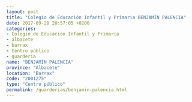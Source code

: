 ```yaml
---
layout: post
title: "Colegio de Educación Infantil y Primaria BENJAMÍN PALENCIA"
date: 2017-09-20 20:57:05 +0200
categories:
- Colegio de Educación Infantil y Primaria
- albacete
- barrax
- Centro público
- guarderia
name: "BENJAMÍN PALENCIA"
province: "Albacete"
location: "Barrax"
code: "2001275"
type: "Centro público"
permalink: /guarderias/benjamin-palencia.html
---
```

